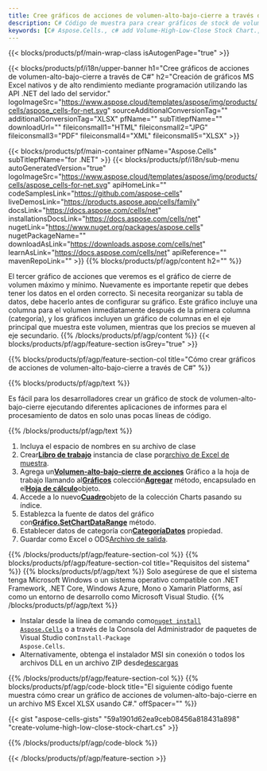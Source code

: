 ```yaml
---
title: Cree gráficos de acciones de volumen-alto-bajo-cierre a través de C#
description: C# Código de muestra para crear gráficos de stock de volumen-alto-bajo-cierre en Excel usando la biblioteca .NET. Utilice este código para crear un gráfico de stock de volumen-alto-bajo-cierre en MS Excel dentro de VB.NET, Asp.NET o cualquier aplicación basada en .NET.
keywords: [C# Aspose.Cells., c# add Volume-High-Low-Close Stock Chart., c# insert Volume-High-Low-Close Stock Chart., c# create Volume-High-Low-Close Stock Chart]
---
```

{{< blocks/products/pf/main-wrap-class isAutogenPage="true" >}}

{{< blocks/products/pf/i18n/upper-banner h1="Cree gráficos de acciones de volumen-alto-bajo-cierre a través de C#" h2="Creación de gráficos MS Excel nativos y de alto rendimiento mediante programación utilizando las API .NET del lado del servidor." logoImageSrc="https://www.aspose.cloud/templates/aspose/img/products/cells/aspose_cells-for-net.svg" sourceAdditionalConversionTag="" additionalConversionTag="XLSX" pfName="" subTitlepfName="" downloadUrl="" fileiconsmall1="HTML" fileiconsmall2="JPG" fileiconsmall3="PDF" fileiconsmall4="XML" fileiconsmall5="XLSX" >}}

{{< blocks/products/pf/main-container pfName="Aspose.Cells" subTitlepfName="for .NET" >}}
{{< blocks/products/pf/i18n/sub-menu autoGeneratedVersion="true" logoImageSrc="https://www.aspose.cloud/templates/aspose/img/products/cells/aspose_cells-for-net.svg" apiHomeLink="" codeSamplesLink="https://github.com/aspose-cells" liveDemosLink="https://products.aspose.app/cells/family" docsLink="https://docs.aspose.com/cells/net" installationsDocsLink="https://docs.aspose.com/cells/net" nugetLink="https://www.nuget.org/packages/aspose.cells" nugetPackageName="" downloadAsLink="https://downloads.aspose.com/cells/net" learnAsLink="https://docs.aspose.com/cells/net" apiReference="" mavenRepoLink="" >}}
{{% blocks/products/pf/agp/content h2="" %}}

El tercer gráfico de acciones que veremos es el gráfico de cierre de volumen máximo y mínimo. Nuevamente es importante repetir que debes tener los datos en el orden correcto. Si necesita reorganizar su tabla de datos, debe hacerlo antes de configurar su gráfico. Este gráfico incluye una columna para el volumen inmediatamente después de la primera columna (categoría), y los gráficos incluyen un gráfico de columnas en el eje principal que muestra este volumen, mientras que los precios se mueven al eje secundario.
{{% /blocks/products/pf/agp/content %}}
{{< blocks/products/pf/agp/feature-section isGrey="true" >}}

{{% blocks/products/pf/agp/feature-section-col title="Cómo crear gráficos de acciones de volumen-alto-bajo-cierre a través de C#" %}}

{{% blocks/products/pf/agp/text %}}

Es fácil para los desarrolladores crear un gráfico de stock de volumen-alto-bajo-cierre ejecutando diferentes aplicaciones de informes para el procesamiento de datos en solo unas pocas líneas de código.

{{% /blocks/products/pf/agp/text %}}

1. Incluya el espacio de nombres en su archivo de clase
1.  Crear[**Libro de trabajo**](https://reference.aspose.com/cells/net/aspose.cells/workbook) instancia de clase por[archivo de Excel de muestra](Volume-High-Low-Close.xlsx).
1.  Agrega un[**Volumen-alto-bajo-cierre de acciones**](https://reference.aspose.com/cells/net/aspose.cells.charts/charttype) Gráfico a la hoja de trabajo llamando al[**Gráficos**](https://reference.aspose.com/cells/net/aspose.cells.charts/chartcollection) colección[**Agregar**](https://reference.aspose.com/cells/net/aspose.cells.charts/chartcollection/methods/add) método, encapsulado en el[**Hoja de cálculo**](https://reference.aspose.com/cells/net/aspose.cells/worksheet)objeto.
1.  Accede a lo nuevo[**Cuadro**](https://reference.aspose.com/cells/net/aspose.cells.charts/chart)objeto de la colección Charts pasando su índice.
1.  Establezca la fuente de datos del gráfico con[**Gráfico.SetChartDataRange**](https://reference.aspose.com/cells/net/aspose.cells.charts/chart/methods/setchartdatarange) método.
1.  Establecer datos de categoría con[**CategoríaDatos**](https://reference.aspose.com/cells/net/aspose.cells.charts/seriescollection/categorydata/) propiedad.
1.  Guardar como Excel o ODS[Archivo de salida](out.xlsx).

{{% /blocks/products/pf/agp/feature-section-col %}}
{{% blocks/products/pf/agp/feature-section-col title="Requisitos del sistema" %}}
{{% blocks/products/pf/agp/text %}}
Solo asegúrese de que el sistema tenga Microsoft Windows o un sistema operativo compatible con .NET Framework, .NET Core, Windows Azure, Mono o Xamarin Platforms, así como un entorno de desarrollo como Microsoft Visual Studio.
{{% /blocks/products/pf/agp/text %}}
-  Instalar desde la línea de comando como<code><a href="https://downloads.aspose.com/cells/net">nuget install Aspose.Cells</a></code> o a través de la Consola del Administrador de paquetes de Visual Studio con<code>Install-Package Aspose.Cells</code>.
-  Alternativamente, obtenga el instalador MSI sin conexión o todos los archivos DLL en un archivo ZIP desde<a href="https://downloads.aspose.com/cells/net">descargas</a>

{{% /blocks/products/pf/agp/feature-section-col %}}
{{% blocks/products/pf/agp/code-block title="El siguiente código fuente muestra cómo crear un gráfico de acciones de volumen-alto-bajo-cierre en un archivo MS Excel XLSX usando C#." offSpacer="" %}}

{{< gist "aspose-cells-gists" "59a1901d62ea9ceb08456a818431a898" "create-volume-high-low-close-stock-chart.cs" >}}

{{% /blocks/products/pf/agp/code-block %}}

{{< /blocks/products/pf/agp/feature-section >}}

<!-- aboutfile Starts -->
